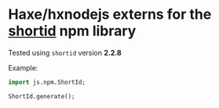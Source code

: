 # Haxe/hxnodejs externs for the [shortid](https://www.npmjs.com/package/shortid) npm library

Tested using `shortid` version **2.2.8**

Example:
```haxe
import js.npm.ShortId;

ShortId.generate();
```
